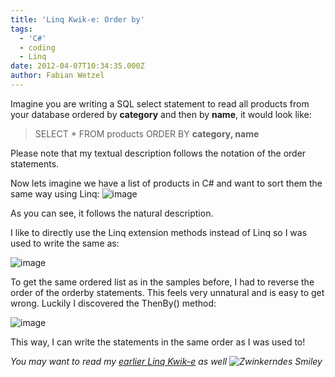 ```yaml
---
title: 'Linq Kwik-e: Order by'
tags:
  - 'C#'
  - coding
  - Linq
date: 2012-04-07T10:34:35.000Z
author: Fabian Wetzel
---
```


Imagine you are writing a SQL select statement to read all products from your database ordered by **category** and then by **name**, it would look like:
 > SELECT *
> FROM products
> ORDER BY **category, name** 

Please note that my textual description follows the notation of the order statements. <p>Now lets imagine we have a list of products in C# and want to sort them the same way using Linq:
![image](https://az275061.vo.msecnd.net/blogmedia/2012/04/image82.png "image") 

As you can see, it follows the natural description.

I like to directly use the Linq extension methods instead of Linq so I was used to write the same as:

![image](https://az275061.vo.msecnd.net/blogmedia/2012/04/image83.png "image")

To get the same ordered list as in the samples before, I had to reverse the order of the orderby statements. This feels very unnatural and is easy to get wrong. Luckily I discovered the ThenBy() method:

![image](https://az275061.vo.msecnd.net/blogmedia/2012/04/image84.png "image")

This way, I can write the statements in the same order as I was used to!

_You may want to read my _[_earlier Linq Kwik-e_](https://fabse.net/blog/2011/08/29/linq-kwik-e/)_ as well ![Zwinkerndes Smiley](https://az275061.vo.msecnd.net/blogmedia/2012/04/wlEmoticon-winkingsmile7.png)_


